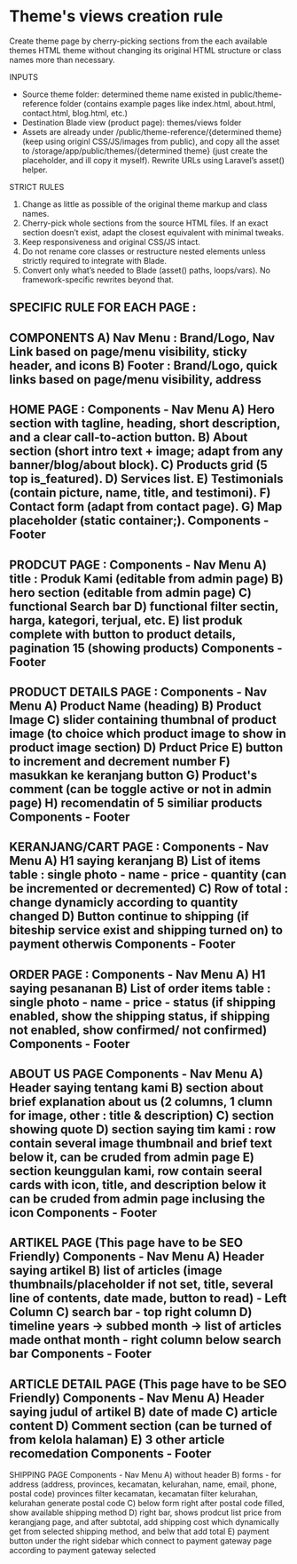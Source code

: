 # Theme's views creation rule

Create theme page by cherry-picking sections from the each available themes HTML theme without changing its original HTML structure or class names more than necessary.  

INPUTS
- Source theme folder: determined theme name existed in public/theme-reference folder
  (contains example pages like index.html, about.html, contact.html, blog.html, etc.)
- Destination Blade view (product page): themes/views folder 
- Assets are already under /public/theme-reference/{determined theme} (keep using originl CSS/JS/images from public), and copy all the asset to /storage/app/public/themes/{determined theme} (just create the placeholder, and ill copy it myself). Rewrite URLs using Laravel’s asset() helper. 

STRICT RULES
1) Change as little as possible of the original theme markup and class names. 
2) Cherry-pick whole sections from the source HTML files. If an exact section doesn’t exist, adapt the closest equivalent with minimal tweaks.
3) Keep responsiveness and original CSS/JS intact.
4) Do not rename core classes or restructure nested elements unless strictly required to integrate with Blade.
5) Convert only what’s needed to Blade (asset() paths, loops/vars). No framework-specific rewrites beyond that.

SPECIFIC RULE FOR EACH PAGE :
---------------
COMPONENTS
A) Nav Menu : Brand/Logo, Nav Link based on page/menu visibility, sticky header, and icons
B) Footer : Brand/Logo, quick links based on page/menu visibility, address
---------------
HOME PAGE :
Components - Nav Menu
A) Hero section with tagline, heading, short description, and a clear call-to-action button.
B) About section (short intro text + image; adapt from any banner/blog/about block).
C) Products grid (5 top is_featured).
D) Services list.
E) Testimonials (contain picture, name, title, and testimoni).
F) Contact form (adapt from contact page).
G) Map placeholder (static container;).
Components - Footer
---------------
PRODCUT PAGE :
Components - Nav Menu
A) title : Produk Kami (editable from admin page)
B) hero section (editable from admin page)
C) functional Search bar 
D) functional filter sectin, harga, kategori, terjual, etc. 
E) list produk complete with button to product details, pagination 15 (showing products)
Components - Footer
----------------
PRODUCT DETAILS PAGE :
Components - Nav Menu
A) Product Name (heading)
B) Product Image
C) slider containing thumbnal of product image (to choice which product image to show in product image section)
D) Prduct Price
E) button to increment and decrement number
F) masukkan ke keranjang button
G) Product's comment (can be toggle active or not in admin page)
H) recomendatin of 5 similiar products
Components - Footer
-----------------
KERANJANG/CART PAGE :
Components - Nav Menu
A) H1 saying keranjang
B) List of items table : single photo - name - price - quantity (can be incremented or decremented)
C) Row of total : change dynamicly according to quantity changed
D) Button continue to shipping (if biteship service exist and shipping turned on) to payment otherwis
Components - Footer
-----------------
ORDER PAGE :
Components - Nav Menu
A) H1 saying pesananan
B) List of order items table  : single photo - name - price - status (if shipping enabled, show the shipping status, if shipping not enabled, show confirmed/ not confirmed)
Components - Footer
-----------------
ABOUT US PAGE
Components - Nav Menu
A) Header saying tentang kami
B) section about brief explanation about us (2 columns, 1 clumn for image, other : title & description)
C) section showing quote
D) section saying tim kami : row contain several image thumbnail and brief text below it, can be cruded from admin page
E) section keunggulan kami, row contain seeral cards with icon, title, and description below it can be cruded from admin page inclusing the icon
Components - Footer
-----------------
ARTIKEL PAGE (This page have to be SEO Friendly)
Components - Nav Menu
A) Header saying artikel
B) list of articles (image thumbnails/placeholder if not set, title, several line of contents, date made, button to read) - Left Column
C) search bar - top right column
D) timeline years -> subbed month -> list of articles made onthat month - right column below search bar
Components - Footer
-----------------
ARTICLE DETAIL PAGE (This page have to be SEO Friendly)
Components - Nav Menu
A) Header saying judul of artikel
B) date of made
C) article content
D) Comment section (can be turned of from kelola halaman)
E) 3 other article recomedation
Components - Footer
-----------------
SHIPPING PAGE
Components - Nav Menu
A) without header
B) forms - for address (address, provinces, kecamatan, kelurahan, name, email, phone, postal code) provinces filter kecamatan, kecamatan filter kelurahan, kelurahan generate postal code
C) below form right after postal code filled, show available shipping method
D) right bar, shows prodcut list price from kerangjang page, and after subtotal, add shipping cost which dynamically get from selected shipping method, and belw that add total
E) payment button under the right sidebar which connect to payment gateway page according to payment gateway selected 
